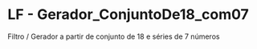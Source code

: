 # LF - Gerador_ConjuntoDe18_com07
Filtro / Gerador a partir de conjunto de 18 e séries de 7 números
